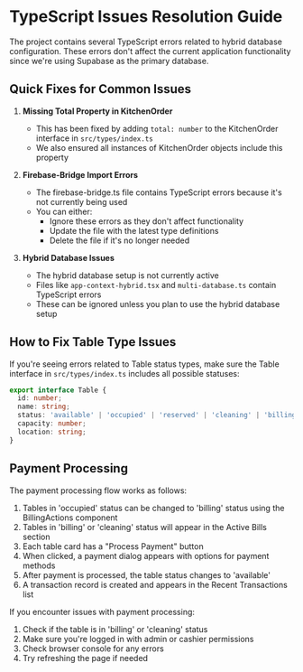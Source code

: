 # TypeScript Issues Resolution Guide

The project contains several TypeScript errors related to hybrid database configuration. These errors don't affect the current application functionality since we're using Supabase as the primary database.

## Quick Fixes for Common Issues

1. **Missing Total Property in KitchenOrder**
   - This has been fixed by adding `total: number` to the KitchenOrder interface in `src/types/index.ts`
   - We also ensured all instances of KitchenOrder objects include this property

2. **Firebase-Bridge Import Errors**
   - The firebase-bridge.ts file contains TypeScript errors because it's not currently being used
   - You can either:
     - Ignore these errors as they don't affect functionality
     - Update the file with the latest type definitions
     - Delete the file if it's no longer needed

3. **Hybrid Database Issues**
   - The hybrid database setup is not currently active
   - Files like `app-context-hybrid.tsx` and `multi-database.ts` contain TypeScript errors
   - These can be ignored unless you plan to use the hybrid database setup

## How to Fix Table Type Issues

If you're seeing errors related to Table status types, make sure the Table interface in `src/types/index.ts` includes all possible statuses:

```typescript
export interface Table {
  id: number;
  name: string;
  status: 'available' | 'occupied' | 'reserved' | 'cleaning' | 'billing' | 'disabled';
  capacity: number;
  location: string;
}
```

## Payment Processing

The payment processing flow works as follows:

1. Tables in 'occupied' status can be changed to 'billing' status using the BillingActions component
2. Tables in 'billing' or 'cleaning' status will appear in the Active Bills section
3. Each table card has a "Process Payment" button
4. When clicked, a payment dialog appears with options for payment methods
5. After payment is processed, the table status changes to 'available'
6. A transaction record is created and appears in the Recent Transactions list

If you encounter issues with payment processing:

1. Check if the table is in 'billing' or 'cleaning' status
2. Make sure you're logged in with admin or cashier permissions
3. Check browser console for any errors
4. Try refreshing the page if needed
